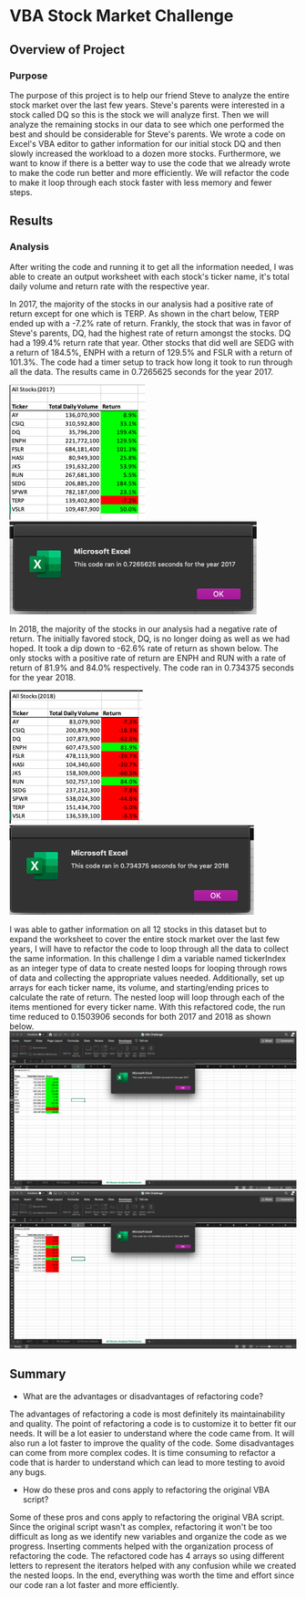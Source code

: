 # VBA Stock Market Challenge 

## Overview of Project

### Purpose
The purpose of this project is to help our friend Steve to analyze the entire stock market over the last few years. Steve's parents were interested in a stock called DQ so this is the stock we will analyze first. Then we will analyze the remaining stocks in our data to see which one performed the best and should be considerable for Steve's parents. We wrote a code on Excel's VBA editor to gather information for our initial stock DQ and then slowly increased the workload to a dozen more stocks. Furthermore, we want to know if there is a better way to use the code that we already wrote to make the code run better and more efficiently. We will refactor the code to make it loop through each stock faster with less memory and fewer steps.

## Results

### Analysis
After writing the code and running it to get all the information needed, I was able to create an output worksheet with each stock's ticker name, it's total daily volume and return rate with the respective year.  


In 2017, the majority of the stocks in our analysis had a positive rate of return except for one which is TERP. As shown in the chart below, TERP ended up with a -7.2% rate of return. Frankly, the stock that was in favor of Steve's parents, DQ, had the highest rate of return amongst the stocks. DQ had a 199.4% return rate that year. Other stocks that did well are SEDG with a return of 184.5%, ENPH with a return of 129.5% and FSLR with a return of 101.3%. The code had a timer setup to track how long it took to run through all the data. The results came in 0.7265625 seconds for the year 2017. 

![2017 All Stocks Analysis Chart](https://github.com/sydney-chen95/Stock-Analysis/blob/main/Other%20images%20for%20reference/2017%20All%20Stocks%20Analysis%20Chart.png?raw=true)
![2017 run time](https://github.com/sydney-chen95/Stock-Analysis/blob/main/Other%20images%20for%20reference/2017%20run%20time.png?raw=true)



In 2018, the majority of the stocks in our analysis had a negative rate of return. The initially favored stock, DQ, is no longer doing as well as we had hoped. It took a dip down to -62.6% rate of return as shown below. The only stocks with a positive rate of return are ENPH and RUN with a rate of return of 81.9% and 84.0% respectively. The code ran in 0.734375 seconds for the year 2018. 

![2018 All Stocks Analysis Chart](https://github.com/sydney-chen95/Stock-Analysis/blob/main/Other%20images%20for%20reference/2018%20All%20Stocks%20Analysis%20Chart.png?raw=true)
![2018 run time](https://github.com/sydney-chen95/Stock-Analysis/blob/main/Other%20images%20for%20reference/2018%20run%20time.png?raw=true)



I was able to gather information on all 12 stocks in this dataset but to expand the worksheet to cover the entire stock market over the last few years, I will have to refactor the code to loop through all the data to collect the same information. In this challenge I dim a variable named tickerIndex as an integer type of data to create nested loops for looping through rows of data and collecting the appropriate values needed. Additionally, set up arrays for each ticker name, its volume, and starting/ending prices to calculate the rate of return. The nested loop will loop through each of the items mentioned for every ticker name. With this refactored code, the run time reduced to 0.1503906 seconds for both 2017 and 2018 as shown below.
![VBA Challenge 2017](https://github.com/sydney-chen95/Stock-Analysis/blob/main/Resources/VBA%20Challenge%202017.png?raw=true)
![VBA Challenge 2018](https://github.com/sydney-chen95/Stock-Analysis/blob/main/Resources/VBA%20Challenge%202018.png?raw=true)


## Summary

- What are the advantages or disadvantages of refactoring code?

The advantages of refactoring a code is most definitely its maintainability and quality. The point of refactoring a code is to customize it to better fit our needs. It will be a lot easier to understand where the code came from. It will also run a lot faster to improve the quality of the code. Some disadvantages can come from more complex codes. It is time consuming to refactor a code that is harder to understand which can lead to more testing to avoid any bugs.   

- How do these pros and cons apply to refactoring the original VBA script?

Some of these pros and cons apply to refactoring the original VBA script. Since the original script wasn't as complex, refactoring it won't be too difficult as long as we identify new variables and organize the code as we progress. Inserting comments helped with the organization process of refactoring the code. The refactored code has 4 arrays so using different letters to represent the iterators helped with any confusion while we created the nested loops. In the end, everything was worth the time and effort since our code ran a lot faster and more efficiently. 


